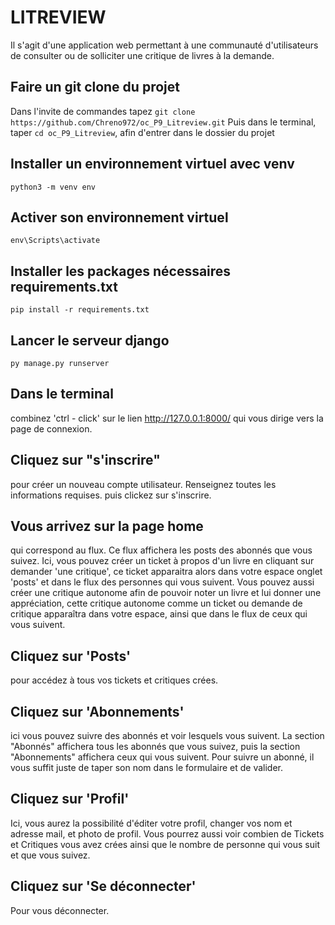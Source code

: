 # LITREVIEW

Il s'agit d'une application web permettant à une communauté d'utilisateurs de consulter ou de solliciter une critique de livres à la demande.

## Faire un git clone du projet

Dans l'invite de commandes tapez `git clone https://github.com/Chreno972/oc_P9_Litreview.git`
Puis dans le terminal, taper `cd oc_P9_Litreview`, afin d'entrer dans le dossier du projet
## Installer un environnement virtuel avec venv

`python3 -m venv env`

## Activer son environnement virtuel

`env\Scripts\activate`

## Installer les packages nécessaires  requirements.txt

`pip install -r requirements.txt`

## Lancer le serveur django

`py manage.py runserver`

## Dans le terminal 
combinez 'ctrl - click' sur le lien http://127.0.0.1:8000/ qui vous dirige vers la page de connexion.

## Cliquez sur "s'inscrire" 
pour créer un nouveau compte utilisateur. Renseignez toutes les informations requises. puis clickez sur s'inscrire.

## Vous arrivez sur la page home 
qui correspond au flux. Ce flux affichera les posts des abonnés que vous suivez. 
Ici, vous pouvez créer un ticket à propos d'un livre en cliquant sur demander 'une critique', ce ticket apparaitra alors dans votre espace onglet 'posts' et dans le flux des personnes qui vous suivent.
Vous pouvez aussi créer une critique autonome afin de pouvoir noter un livre et lui donner une appréciation, cette critique autonome comme un ticket ou demande de critique apparaîtra dans votre espace, ainsi que dans le flux de ceux qui vous suivent.

## Cliquez sur 'Posts' 
pour accédez à tous vos tickets et critiques crées.

## Cliquez sur 'Abonnements'
ici vous pouvez suivre des abonnés et voir lesquels vous suivent. La section "Abonnés" affichera tous les abonnés que vous suivez, puis la section "Abonnements" affichera ceux qui vous suivent. 
Pour suivre un abonné, il vous suffit juste de taper son nom dans le formulaire et de valider.

## Cliquez sur 'Profil'
Ici, vous aurez la possibilité d'éditer votre profil, changer vos nom et adresse mail, et photo de profil. Vous pourrez aussi voir combien de Tickets et Critiques vous avez crées ainsi que le nombre de personne qui vous suit et que vous suivez.

## Cliquez sur 'Se déconnecter'
Pour vous déconnecter.






